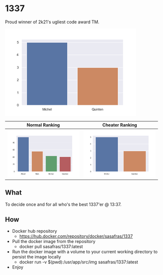 # 1337
Proud winner of 2k21's ugliest code award TM.

![alt text](https://github.com/Sasafrass/1337/blob/master/img/cheat.png?raw=true)

Normal Ranking             |  Cheater Ranking
:-------------------------:|:-------------------------:
![alt text](https://github.com/Sasafrass/1337/blob/master/img/normal.png?raw=true)  |  ![alt text](https://github.com/Sasafrass/1337/blob/master/img/cheat.png?raw=true)

## What
To decide once and for all who's the best 1337'er @ 13:37.

## How
* Docker hub repository
  * https://hub.docker.com/repository/docker/sasafras/1337
* Pull the docker image from the repository
  * docker pull sasafras/1337:latest
* Run the docker image with a volume to your current working directory to persist the image locally
  * docker run -v $(pwd):/usr/app/src/img sasafras/1337:latest
* Enjoy
